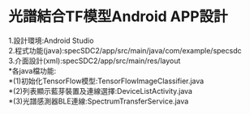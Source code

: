 # 光譜結合TF模型Android APP設計
1.設計環境:Android Studio  
2.程式功能(java):specSDC2/app/src/main/java/com/example/specsdc  
3.介面設計(xml):specSDC2/app/src/main/res/layout  
*各java檔功能:  
  *(1)初始化TensorFlow模型:TensorFlowImageClassifier.java  
  *(2)列表顯示藍芽裝置及連線選擇:DeviceListActivity.java  
  *(3)光譜感測器BLE連線:SpectrumTransferService.java  
